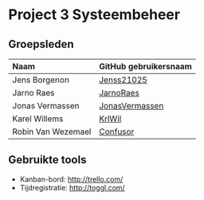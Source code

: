 # Project 3 Systeembeheer

## Groepsleden

| Naam     | GitHub gebruikersnaam                   |
| :---     | :---                                    |
| Jens Borgenon | [Jenss21025](https://github.com/Jenss21025) |
| Jarno Raes | [JarnoRaes](https://github.com/JarnoRaes) |
| Jonas Vermassen | [JonasVermassen](https://github.com/JonasVermassen) |
| Karel Willems | [KrlWil](https://github.com/KrlWil) |
| Robin Van Wezemael | [Confusor](https://github.com/confusor) |

## Gebruikte tools

* Kanban-bord: http://trello.com/
* Tijdregistratie: http://toggl.com/
